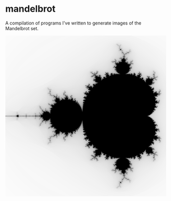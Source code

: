 # mandelbrot
A compilation of programs I've written to generate images of the Mandelbrot set. 

![A Render of the Mandelbrot set](https://raw.githubusercontent.com/yilmaz-kaan/mandelbrot/main/images/mandelbrot_metal_inv.png)
